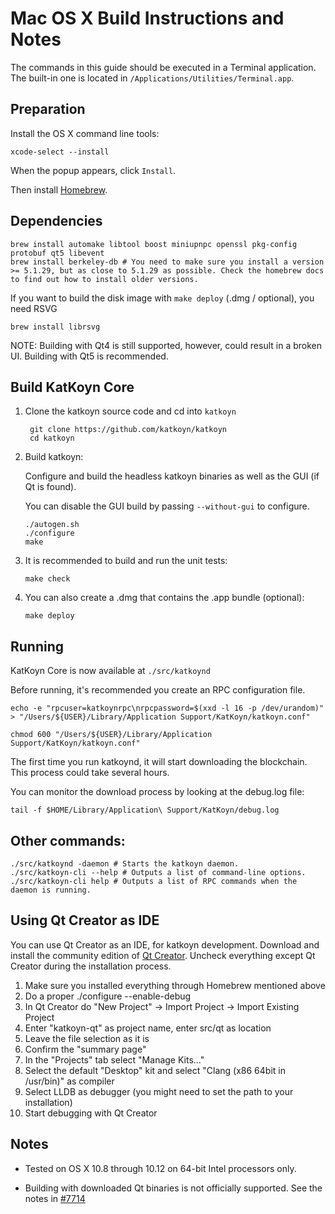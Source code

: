 Mac OS X Build Instructions and Notes
====================================
The commands in this guide should be executed in a Terminal application.
The built-in one is located in `/Applications/Utilities/Terminal.app`.

Preparation
-----------
Install the OS X command line tools:

`xcode-select --install`

When the popup appears, click `Install`.

Then install [Homebrew](https://brew.sh).

Dependencies
----------------------

    brew install automake libtool boost miniupnpc openssl pkg-config protobuf qt5 libevent
    brew install berkeley-db # You need to make sure you install a version >= 5.1.29, but as close to 5.1.29 as possible. Check the homebrew docs to find out how to install older versions.

If you want to build the disk image with `make deploy` (.dmg / optional), you need RSVG

    brew install librsvg

NOTE: Building with Qt4 is still supported, however, could result in a broken UI. Building with Qt5 is recommended.

Build KatKoyn Core
------------------------

1. Clone the katkoyn source code and cd into `katkoyn`

        git clone https://github.com/katkoyn/katkoyn
        cd katkoyn

2.  Build katkoyn:

    Configure and build the headless katkoyn binaries as well as the GUI (if Qt is found).

    You can disable the GUI build by passing `--without-gui` to configure.

        ./autogen.sh
        ./configure
        make

3.  It is recommended to build and run the unit tests:

        make check

4.  You can also create a .dmg that contains the .app bundle (optional):

        make deploy

Running
-------

KatKoyn Core is now available at `./src/katkoynd`

Before running, it's recommended you create an RPC configuration file.

    echo -e "rpcuser=katkoynrpc\nrpcpassword=$(xxd -l 16 -p /dev/urandom)" > "/Users/${USER}/Library/Application Support/KatKoyn/katkoyn.conf"

    chmod 600 "/Users/${USER}/Library/Application Support/KatKoyn/katkoyn.conf"

The first time you run katkoynd, it will start downloading the blockchain. This process could take several hours.

You can monitor the download process by looking at the debug.log file:

    tail -f $HOME/Library/Application\ Support/KatKoyn/debug.log

Other commands:
-------

    ./src/katkoynd -daemon # Starts the katkoyn daemon.
    ./src/katkoyn-cli --help # Outputs a list of command-line options.
    ./src/katkoyn-cli help # Outputs a list of RPC commands when the daemon is running.

Using Qt Creator as IDE
------------------------
You can use Qt Creator as an IDE, for katkoyn development.
Download and install the community edition of [Qt Creator](https://www.qt.io/download/).
Uncheck everything except Qt Creator during the installation process.

1. Make sure you installed everything through Homebrew mentioned above
2. Do a proper ./configure --enable-debug
3. In Qt Creator do "New Project" -> Import Project -> Import Existing Project
4. Enter "katkoyn-qt" as project name, enter src/qt as location
5. Leave the file selection as it is
6. Confirm the "summary page"
7. In the "Projects" tab select "Manage Kits..."
8. Select the default "Desktop" kit and select "Clang (x86 64bit in /usr/bin)" as compiler
9. Select LLDB as debugger (you might need to set the path to your installation)
10. Start debugging with Qt Creator

Notes
-----

* Tested on OS X 10.8 through 10.12 on 64-bit Intel processors only.

* Building with downloaded Qt binaries is not officially supported. See the notes in [#7714](https://github.com/katkoyn/katkoyn/issues/7714)
